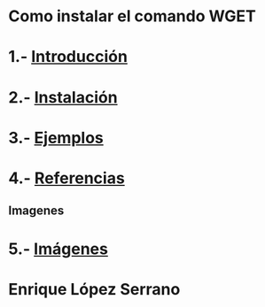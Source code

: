 # Como instalar el comando WGET

# 1.- [Introducción](https://github.com/kikelopser/wget/blob/main/INTRODUCCION.md)
# 2.- [Instalación](https://github.com/kikelopser/wget/blob/main/INSTALACION.md)
# 3.- [Ejemplos](https://github.com/kikelopser/wget/blob/main/EJEMPLOS.md)
# 4.- [Referencias](https://github.com/kikelopser/wget/blob/main/REFERENCIAS.md)

## Imagenes

# 5.- [Imágenes](https://github.com/kikelopser/wget/blob/main/IMAGENES.md)

#  Enrique López Serrano
